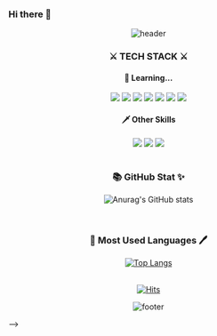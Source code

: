 ### Hi there 👋

<!--
**Hosu-Shin/Hosu-Shin** is a ✨ _special_ ✨ repository because its `README.md` (this file) appears on your GitHub profile.

Here are some ideas to get you started:

- 🔭 I’m currently working on ...
- 🌱 I’m currently learning ...
- 👯 I’m looking to collaborate on ...
- 🤔 I’m looking for help with ...
- 💬 Ask me about ...
- 📫 How to reach me: ...
- 😄 Pronouns: ...
- ⚡ Fun fact: ...
-->

<div align=center>

![header](https://capsule-render.vercel.app/api?type=shark&color=gradient&height=200&section=header&text=Hosu's%20World&fontSize=68&fontAlign=27&fontAlignY=28&animation=fadeIn)
<h3>⚔ TECH STACK ⚔</h3>
<h4>🏹 Learning...</h4>

<img src="https://img.shields.io/badge/PHP-777BB4?style=for-the-badge&logo=PHP&logoColor=white"/>
<img src="https://img.shields.io/badge/HTML5-E34F26?style=for-the-badge&logo=HTML5&logoColor=white"/>
<img src="https://img.shields.io/badge/CSS3-1572B6?style=for-the-badge&logo=CSS3&logoColor=white"/>
<img src="https://img.shields.io/badge/MySQL-4479A1?style=for-the-badge&logo=MySQL&logoColor=white"/>
<img src="https://img.shields.io/badge/JavaScript-F7DF1E?style=for-the-badge&logo=JavaScript&logoColor=black"/>
<img src="https://img.shields.io/badge/vue.js-4FC08D?style=for-the-badge&logo=vue.js&logoColor=white">
<img src="https://img.shields.io/badge/bootstrap-7952B3?style=for-the-badge&logo=bootstrap&logoColor=white">

<h4>🗡 Other Skills</h4>
<img src="https://img.shields.io/badge/Adobe Photoshop-31A8FF?style=for-the-badge&logo=AdobePhotoshop&logoColor=white">
<img src="https://img.shields.io/badge/Adobe Illustrator-FF9A00?style=for-the-badge&logo=AdobeIllustrator&logoColor=white">
<img src="https://img.shields.io/badge/Figma-222222?style=for-the-badge&logo=Figma&logoColor=white">

<br>
<br>

<h3>📚 GitHub Stat ✨</h3>

![Anurag's GitHub stats](https://github-readme-stats.vercel.app/api?username=Hosu-Shin&show_icons=true&theme=dracula)

<br>

<h3>📜 Most Used Languages 🖊</h3>

[![Top Langs](https://github-readme-stats.vercel.app/api/top-langs/?username=Hosu-Shin&layout=compact)](https://github.com/anuraghazra/github-readme-stats)
<br>
<br>

[![Hits](https://hits.seeyoufarm.com/api/count/incr/badge.svg?url=https%3A%2F%2Fgithub.com%2FHosu-Shin&count_bg=%23292929&title_bg=%23292929&icon=github.svg&icon_color=%23E8E8E8&title=hits&edge_flat=false)](https://hits.seeyoufarm.com)

![footer](https://capsule-render.vercel.app/api?type=shark&color=gradien&height=90&section=footer)

</div>
-->
